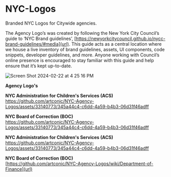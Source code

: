 # NYC-Logos
Branded NYC Logos for Citywide agencies.

The Agency Logo’s was created by following the New York City Council’s guide to ‘NYC Brand guidelines’, [https://newyorkcitycouncil.github.io/nycc-brand-guidelines/#media](url). This guide acts as a central location where we house a live inventory of brand guidelines, assets, UI components, code snippets, developer guidelines, and more. Anyone working with Council’s online presence is encouraged to stay familiar with this guide and help ensure that it’s kept up-to-date.

![Screen Shot 2024-02-22 at 4 25 16 PM](https://github.com/artconic/NYC-Agency-Logos/assets/33140773/701aaac0-74d0-4f55-928f-887c01feb675)


**Agency Logo's**

**NYC Administration for Children's Services (ACS)** 
https://github.com/artconic/NYC-Agency-Logos/assets/33140773/345a44c4-c6dd-4a59-b4b3-06d31f46adff

**NYC Board of Correction (BOC)**  
https://github.com/artconic/NYC-Agency-Logos/assets/33140773/345a44c4-c6dd-4a59-b4b3-06d31f46adff

**NYC Administration for Children's Services (ACS)**
https://github.com/artconic/NYC-Agency-Logos/assets/33140773/345a44c4-c6dd-4a59-b4b3-06d31f46adff

**NYC Board of Correction (BOC)**    
[https://github.com/artconic/NYC-Agency-Logos/wiki/Department-of-Finance](url)


